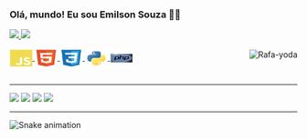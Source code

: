 ### Olá, mundo! Eu sou Emilson Souza 👨‍💻


 <div>
  <a href="https://github.com/emilsonsn">
  <img height="165em" src="https://github-readme-stats.vercel.app/api?username=emilsonsn&show_icons=true&theme=tokyonight&include_all_commits=true&count_private=true"/>
  <img height="165em" src="https://github-readme-stats.vercel.app/api/top-langs/?username=emilsonsn&layout=compact&langs_count=7&theme=tokyonight"/>
</div>
 
 <div style="display: inline_block"><br>
  <img align="center" alt="Rafa-Js" height="30" width="40" src="https://raw.githubusercontent.com/devicons/devicon/master/icons/javascript/javascript-plain.svg">
  <img align="center" alt="Rafa-HTML" height="30" width="40" src="https://raw.githubusercontent.com/devicons/devicon/master/icons/html5/html5-original.svg">
  <img align="center" alt="Rafa-CSS" height="30" width="40" src="https://raw.githubusercontent.com/devicons/devicon/master/icons/css3/css3-original.svg">
  <img align="center" alt="Rafa-Python" height="30" width="40" src="https://raw.githubusercontent.com/devicons/devicon/master/icons/python/python-original.svg">
  <img align="center" alt="Rafa-php" height="30" width="40" src="https://raw.githubusercontent.com/devicons/devicon/master/icons/php/php-original.svg">
  <img align="right" alt="Rafa-yoda" src="https://user-images.githubusercontent.com/53051138/129760253-f86b0b58-e310-4d49-af68-c1c11274cbd5.png">
</div>
 <br><hr>
 
<div> 
  <a href="https://instagram.com/emilson.sn" target="_blank"><img src="https://img.shields.io/badge/-Instagram-%23E4405F?style=for-the-badge&logo=instagram&logoColor=white" target="_blank"></a>
 <a href="https://api.whatsapp.com/send?phone=5583988516858" target="_blank"><img src="https://img.shields.io/badge/WhatsApp-25D366?style=for-the-badge&logo=whatsapp&logoColor=white" target="_blank"></a>
  <a href = "mailto:emilsonsn2@gmail.com"><img src="https://img.shields.io/badge/-Gmail-%23333?style=for-the-badge&logo=gmail&logoColor=white" target="_blank"></a>
  <a href="https://www.linkedin.com/in/emilson-souza-8765201a4/" target="_blank"><img src="https://img.shields.io/badge/-LinkedIn-%230077B5?style=for-the-badge&logo=linkedin&logoColor=white" target="_blank"></a> 
 <br><hr>
 
 
 
  ![Snake animation](https://github.com/emilsonsn/emilsonsn/blob/output/github-contribution-grid-snake.svg)
 
</div>
